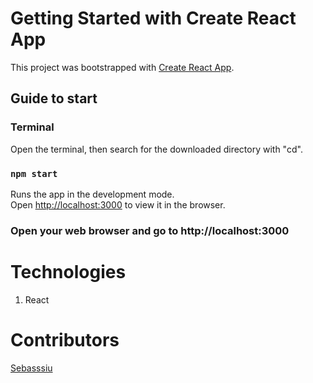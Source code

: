 # Getting Started with Create React App

This project was bootstrapped with [Create React App](https://github.com/facebook/create-react-app).

## Guide to start

### Terminal

Open the terminal, then search for the downloaded directory with "cd".

### `npm start`

Runs the app in the development mode.\
Open [http://localhost:3000](http://localhost:3000) to view it in the browser.

### Open your web browser and go to http://localhost:3000

# Technologies
1. React

# Contributors
<a href="https://github.com/Sebasssiu">Sebasssiu</a>


